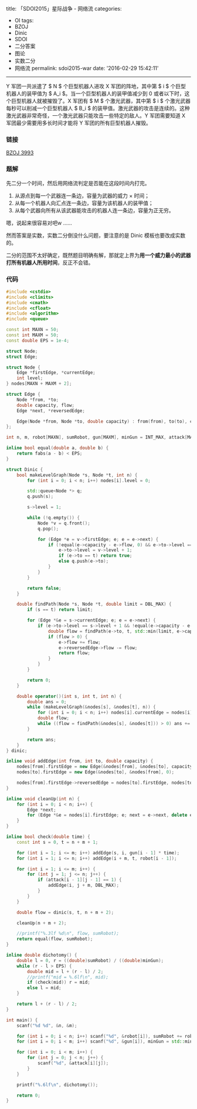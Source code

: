 title: 「SDOI2015」星际战争 - 网络流
categories:
  - OI
tags:
  - BZOJ
  - Dinic
  - SDOI
  - 二分答案
  - 图论
  - 实数二分
  - 网络流
permalink: sdoi2015-war
date: '2016-02-29 15:42:11'
---

Y 军团一共派遣了 $ N $ 个巨型机器人进攻 X 军团的阵地，其中第 $ i $ 个巨型机器人的装甲值为 $ A_i $。当一个巨型机器人的装甲值减少到 0 或者以下时，这个巨型机器人就被摧毁了。X 军团有 $ M $ 个激光武器，其中第 $ i $ 个激光武器每秒可以削减一个巨型机器人 $ B_i $ 的装甲值。激光武器的攻击是连续的。这种激光武器非常奇怪，一个激光武器只能攻击一些特定的敌人。Y 军团需要知道 X 军团最少需要用多长时间才能将 Y 军团的所有巨型机器人摧毁。

<!-- more -->

### 链接

[BZOJ 3993](http://www.lydsy.com/JudgeOnline/problem.php?id=3993)

### 题解

先二分一个时间，然后用网络流判定是否能在这段时间内打完。

1. 从源点到每一个武器连一条边，容量为武器的威力 × 时间；
2. 从每一个机器人向汇点连一条边，容量为该机器人的装甲值；
3. 从每个武器向所有从该武器能攻击的机器人连一条边，容量为正无穷。

嗯，说起来很容易对吧w ……

然而答案是实数，实数二分倒没什么问题，要注意的是 Dinic 模板也要改成实数的。

二分的范围不太好确定，既然题目明确有解，那就定上界为**用一个威力最小的武器打所有机器人所用时间**，反正不会错。

### 代码

```cpp
#include <cstdio>
#include <climits>
#include <cmath>
#include <cfloat>
#include <algorithm>
#include <queue>

const int MAXN = 50;
const int MAXM = 50;
const double EPS = 1e-4;

struct Node;
struct Edge;

struct Node {
    Edge *firstEdge, *currentEdge;
    int level;
} nodes[MAXN + MAXM + 2];

struct Edge {
    Node *from, *to;
    double capacity, flow;
    Edge *next, *reversedEdge;

    Edge(Node *from, Node *to, double capacity) : from(from), to(to), capacity(capacity), flow(0), next(from->firstEdge) {}
};

int n, m, robot[MAXN], sumRobot, gun[MAXM], minGun = INT_MAX, attack[MAXM][MAXN];

inline bool equal(double a, double b) {
    return fabs(a - b) < EPS;
}

struct Dinic {
    bool makeLevelGraph(Node *s, Node *t, int n) {
        for (int i = 0; i < n; i++) nodes[i].level = 0;

        std::queue<Node *> q;
        q.push(s);

        s->level = 1;

        while (!q.empty()) {
            Node *v = q.front();
            q.pop();

            for (Edge *e = v->firstEdge; e; e = e->next) {
                if (!equal(e->capacity - e->flow, 0) && e->to->level == 0) {
                    e->to->level = v->level + 1;
                    if (e->to == t) return true;
                    else q.push(e->to);
                }
            }
        }

        return false;
    }

    double findPath(Node *s, Node *t, double limit = DBL_MAX) {
        if (s == t) return limit;

        for (Edge *&e = s->currentEdge; e; e = e->next) {
            if (e->to->level == s->level + 1 && !equal(e->capacity - e->flow, 0)) {
                double flow = findPath(e->to, t, std::min(limit, e->capacity - e->flow));
                if (flow > 0) {
                    e->flow += flow;
                    e->reversedEdge->flow -= flow;
                    return flow;
                }
            }
        }

        return 0;
    }

    double operator()(int s, int t, int n) {
        double ans = 0;
        while (makeLevelGraph(&nodes[s], &nodes[t], n)) {
            for (int i = 0; i < n; i++) nodes[i].currentEdge = nodes[i].firstEdge;
            double flow;
            while ((flow = findPath(&nodes[s], &nodes[t])) > 0) ans += flow;
        }

        return ans;
    }
} dinic;

inline void addEdge(int from, int to, double capacity) {
    nodes[from].firstEdge = new Edge(&nodes[from], &nodes[to], capacity);
    nodes[to].firstEdge = new Edge(&nodes[to], &nodes[from], 0);

    nodes[from].firstEdge->reversedEdge = nodes[to].firstEdge, nodes[to].firstEdge->reversedEdge = nodes[from].firstEdge;
}

inline void cleanUp(int n) {
    for (int i = 0; i < n; i++) {
        Edge *next;
        for (Edge *&e = nodes[i].firstEdge; e; next = e->next, delete e, e = next);
    }
}

inline bool check(double time) {
    const int s = 0, t = n + m + 1;

    for (int i = 1; i <= m; i++) addEdge(s, i, gun[i - 1] * time);
    for (int i = 1; i <= n; i++) addEdge(i + m, t, robot[i - 1]);

    for (int i = 1; i <= m; i++) {
        for (int j = 1; j <= n; j++) {
            if (attack[i - 1][j - 1] == 1) {
                addEdge(i, j + m, DBL_MAX);
            }
        }
    }

    double flow = dinic(s, t, n + m + 2);

    cleanUp(n + m + 2);

    //printf("%.3lf %d\n", flow, sumRobot);
    return equal(flow, sumRobot);
}

inline double dichotomy() {
    double l = 0, r = ((double)sumRobot) / ((double)minGun);
    while (r - l > EPS) {
        double mid = l + (r - l) / 2;
        //printf("mid = %.6lf\n", mid);
        if (check(mid)) r = mid;
        else l = mid;
    }

    return l + (r - l) / 2;
}

int main() {
    scanf("%d %d", &n, &m);

    for (int i = 0; i < n; i++) scanf("%d", &robot[i]), sumRobot += robot[i];
    for (int i = 0; i < m; i++) scanf("%d", &gun[i]), minGun = std::min(minGun, gun[i]);

    for (int i = 0; i < m; i++) {
        for (int j = 0; j < n; j++) {
            scanf("%d", &attack[i][j]);
        }
    }

    printf("%.6lf\n", dichotomy());

    return 0;
}
```